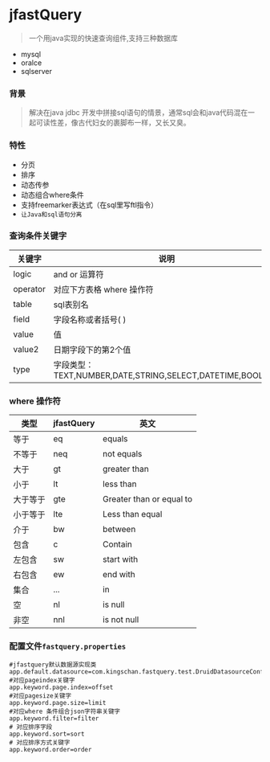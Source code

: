# jfastQuery

> 一个用java实现的快速查询组件,支持三种数据库

- mysql
- oralce
- sqlserver

### 背景
> 解决在java jdbc 开发中拼接sql语句的情景，通常sql会和java代码混在一起可读性差，像古代妇女的裹脚布一样，又长又臭。

### 特性

- 分页
- 排序
- 动态传参
- 动态组合where条件
- 支持freemarker表达式（在sql里写ftl指令）
- `让Java和sql语句分离`

### 查询条件关键字

|关键字|说明|
|-|-|
logic|and or 运算符
operator|对应下方表格 where 操作符
table|sql表别名
field| 字段名称或者括号( )
value|值
value2|日期字段下的第2个值
type|字段类型：TEXT,NUMBER,DATE,STRING,SELECT,DATETIME,BOOLEAN

### where 操作符

|类型|jfastQuery|英文|
|-|-|-|
等于|eq|equals
不等于|neq| not equals
大于|gt| greater than
小于|lt|less than
大于等于|gte|Greater than or equal to
小于等于|lte|Less than equal
介于|bw|between
包含|c|Contain
左包含|sw| start with
右包含|ew|end with 
集合|...| in 
空|nl|is null
非空|nnl|is not null

### 配置文件`fastquery.properties`
```
#jfastquery默认数据源实现类
app.default.datasource=com.kingschan.fastquery.test.DruidDatasourceConfigure
#对应pageindex关键字
app.keyword.page.index=offset
#对应pagesize关键字
app.keyword.page.size=limit
#对应where 条件组合json字符串关键字
app.keyword.filter=filter
# 对应排序字段
app.keyword.sort=sort
# 对应排序方式关键字
app.keyword.order=order
```